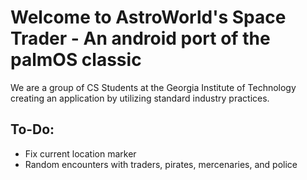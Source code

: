 # Welcome to AstroWorld's Space Trader - An android port of the palmOS classic

We are a group of CS Students at the Georgia Institute of Technology creating an application by utilizing standard industry practices.

## To-Do:

  - Fix current location marker
  - Random encounters with traders, pirates, mercenaries, and police
